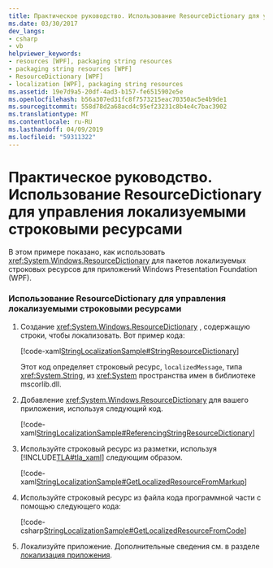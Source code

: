 ```yaml
---
title: Практическое руководство. Использование ResourceDictionary для управления локализуемыми строковыми ресурсами
ms.date: 03/30/2017
dev_langs:
- csharp
- vb
helpviewer_keywords:
- resources [WPF], packaging string resources
- packaging string resources [WPF]
- ResourceDictionary [WPF]
- localization [WPF], packaging string resources
ms.assetid: 19e7d9a5-20df-4ad3-b157-fe6515902e5e
ms.openlocfilehash: b56a307ed31fc8f7573215eac70350ac5e4b9de1
ms.sourcegitcommit: 558d78d2a68acd4c95ef23231c8b4e4c7bac3902
ms.translationtype: MT
ms.contentlocale: ru-RU
ms.lasthandoff: 04/09/2019
ms.locfileid: "59311322"
---
```

# <a name="how-to-use-a-resourcedictionary-to-manage-localizable-string-resources"></a>Практическое руководство. Использование ResourceDictionary для управления локализуемыми строковыми ресурсами
В этом примере показано, как использовать <xref:System.Windows.ResourceDictionary> для пакетов локализуемых строковых ресурсов для приложений Windows Presentation Foundation (WPF).  
  
### <a name="to-use-a-resourcedictionary-to-manage-localizable-string-resources"></a>Использование ResourceDictionary для управления локализуемыми строковыми ресурсами  
  
1. Создание <xref:System.Windows.ResourceDictionary> , содержащую строки, чтобы локализовать. Вот пример кода:  
  
     [!code-xaml[StringLocalizationSample#StringResourceDictionary](~/samples/snippets/csharp/VS_Snippets_Wpf/StringLocalizationSample/CSharp/StringResources.xaml#stringresourcedictionary)]  
  
     Этот код определяет строковый ресурс, `localizedMessage`, типа <xref:System.String>, из <xref:System> пространства имен в библиотеке mscorlib.dll.  
  
2. Добавление <xref:System.Windows.ResourceDictionary> для вашего приложения, используя следующий код.  
  
     [!code-xaml[StringLocalizationSample#ReferencingStringResourceDictionary](~/samples/snippets/csharp/VS_Snippets_Wpf/StringLocalizationSample/CSharp/App.xaml#referencingstringresourcedictionary)]  
  
3. Используйте строковый ресурс из разметки, используя [!INCLUDE[TLA#tla_xaml](../../../../includes/tlasharptla-xaml-md.md)] следующим образом.  
  
     [!code-xaml[StringLocalizationSample#GetLocalizedResourceFromMarkup](~/samples/snippets/csharp/VS_Snippets_Wpf/StringLocalizationSample/CSharp/MainWindow.xaml#getlocalizedresourcefrommarkup)]  
  
4. Используйте строковый ресурс из файла кода программной части с помощью следующего кода:  
  
     [!code-csharp[StringLocalizationSample#GetLocalizedResourceFromCode](~/samples/snippets/csharp/VS_Snippets_Wpf/StringLocalizationSample/CSharp/MainWindow.xaml.cs#getlocalizedresourcefromcode)]
       
  
5. Локализуйте приложение. Дополнительные сведения см. в разделе [локализация приложения](how-to-localize-an-application.md).
